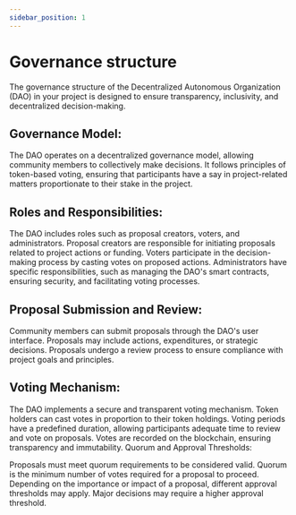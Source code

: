 ```yaml
---
sidebar_position: 1
---
```


# Governance structure

The governance structure of the Decentralized Autonomous Organization (DAO) in your project is designed to ensure transparency, inclusivity, and decentralized decision-making.

## Governance Model:

The DAO operates on a decentralized governance model, allowing community members to collectively make decisions.
It follows principles of token-based voting, ensuring that participants have a say in project-related matters proportionate to their stake in the project.

## Roles and Responsibilities:

The DAO includes roles such as proposal creators, voters, and administrators.
Proposal creators are responsible for initiating proposals related to project actions or funding.
Voters participate in the decision-making process by casting votes on proposed actions.
Administrators have specific responsibilities, such as managing the DAO's smart contracts, ensuring security, and facilitating voting processes.

## Proposal Submission and Review:

Community members can submit proposals through the DAO's user interface. Proposals may include actions, expenditures, or strategic decisions.
Proposals undergo a review process to ensure compliance with project goals and principles.

## Voting Mechanism:

The DAO implements a secure and transparent voting mechanism. Token holders can cast votes in proportion to their token holdings.
Voting periods have a predefined duration, allowing participants adequate time to review and vote on proposals.
Votes are recorded on the blockchain, ensuring transparency and immutability.
Quorum and Approval Thresholds:

Proposals must meet quorum requirements to be considered valid. Quorum is the minimum number of votes required for a proposal to proceed.
Depending on the importance or impact of a proposal, different approval thresholds may apply. Major decisions may require a higher approval threshold.

